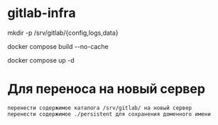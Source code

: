 # gitlab-infra
mkdir -p /srv/gitlab/{config,logs,data}	

docker compose build --no-cache		

docker compose up -d		

# Для переноса на новый сервер
	перенести содержимое каталога /srv/gitlab/ на новый сервер
    перенести содержимое ./persistent для сохранения доменного имени

